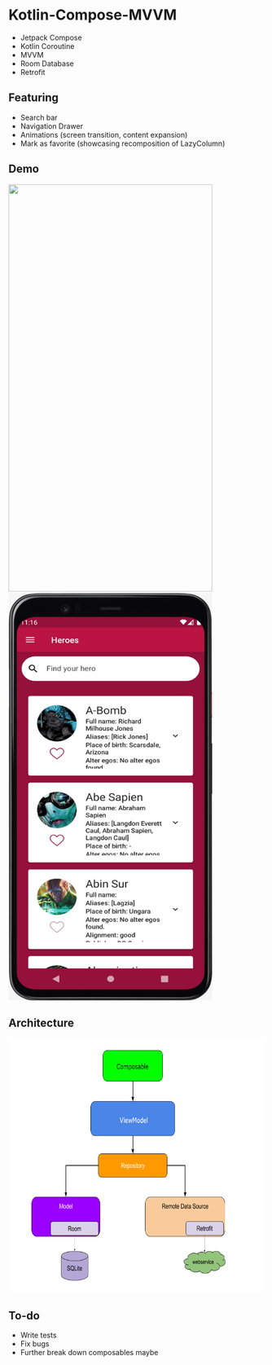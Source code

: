 # Kotlin-Compose-MVVM

- Jetpack Compose
- Kotlin Coroutine
- MVVM
- Room Database
- Retrofit

## Featuring
- Search bar
- Navigation Drawer
- Animations (screen transition, content expansion)
- Mark as favorite (showcasing recomposition of LazyColumn)

## Demo
<img src="https://github.com/bij-ace/Kotlin-Compose-MVVM/blob/master/demo.gif" width="400" height="800">&nbsp;&nbsp;&nbsp;<img src="https://github.com/bij-ace/Kotlin-Compose-MVVM/blob/master/favorite.png" width="400" height="800">

## Architecture
<img src="https://github.com/bij-ace/Kotlin-Compose-MVVM/blob/master/mvvm%20architecture.png" width="600" height="500">

## To-do
- Write tests
- Fix bugs
- Further break down composables maybe
